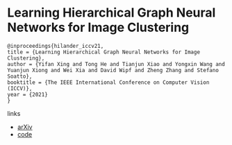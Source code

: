 # Learning Hierarchical Graph Neural Networks for Image Clustering

```
@inproceedings{hilander_iccv21,
title = {Learning Hierarchical Graph Neural Networks for Image Clustering},
author = {Yifan Xing and Tong He and Tianjun Xiao and Yongxin Wang and Yuanjun Xiong and Wei Xia and David Wipf and Zheng Zhang and Stefano Soatto},
booktitle = {The IEEE International Conference on Computer Vision (ICCV)},
year = {2021}
}
```

links
- [arXiv](https://arxiv.org/abs/2107.01319)
- [code](https://github.com/dmlc/dgl/tree/master/examples/pytorch/hilander)

